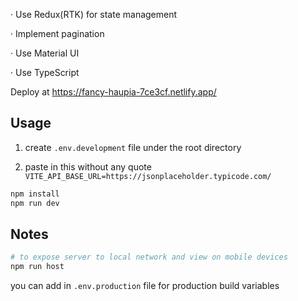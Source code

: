 · Use Redux(RTK) for state management

· Implement pagination

· Use Material UI

· Use TypeScript

Deploy at https://fancy-haupia-7ce3cf.netlify.app/


## Usage

1. create `.env.development` file under the root directory

2. paste in this without any quote `VITE_API_BASE_URL=https://jsonplaceholder.typicode.com/`

```bash
npm install
npm run dev
```

## Notes

```bash
# to expose server to local network and view on mobile devices
npm run host
```

you can add in `.env.production` file for production build variables
